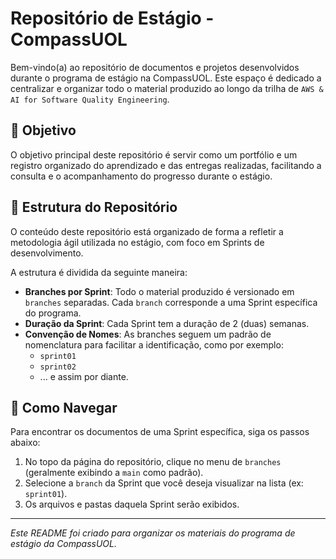 # Repositório de Estágio - CompassUOL

Bem-vindo(a) ao repositório de documentos e projetos desenvolvidos durante o programa de estágio na CompassUOL. Este espaço é dedicado a centralizar e organizar todo o material produzido ao longo da trilha de `AWS & AI for Software Quality Engineering`.

## 🎯 Objetivo

O objetivo principal deste repositório é servir como um portfólio e um registro organizado do aprendizado e das entregas realizadas, facilitando a consulta e o acompanhamento do progresso durante o estágio.

## 📂 Estrutura do Repositório

O conteúdo deste repositório está organizado de forma a refletir a metodologia ágil utilizada no estágio, com foco em Sprints de desenvolvimento.

A estrutura é dividida da seguinte maneira:

- **Branches por Sprint**: Todo o material produzido é versionado em `branches` separadas. Cada `branch` corresponde a uma Sprint específica do programa.
- **Duração da Sprint**: Cada Sprint tem a duração de 2 (duas) semanas.
- **Convenção de Nomes**: As branches seguem um padrão de nomenclatura para facilitar a identificação, como por exemplo:
  - `sprint01`
  - `sprint02`
  - ... e assim por diante.

## 🧭 Como Navegar

Para encontrar os documentos de uma Sprint específica, siga os passos abaixo:

1.  No topo da página do repositório, clique no menu de `branches` (geralmente exibindo a `main` como padrão).
2.  Selecione a `branch` da Sprint que você deseja visualizar na lista (ex: `sprint01`).
3.  Os arquivos e pastas daquela Sprint serão exibidos.

---

_Este README foi criado para organizar os materiais do programa de estágio da CompassUOL._
